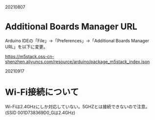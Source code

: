 20210807
# Additional Boards Manager URL
Arduino IDEの「File」→「Preferences」→「Additional Boards Manager URL」を以下に変更。

https://m5stack.oss-cn-shenzhen.aliyuncs.com/resource/arduino/package_m5stack_index.json

20210917
# Wi-Fi接続について
Wi-Fiは2.4GHzにしか対応していない。5GHZとは接続できないので注意。(SSID 001D738369D0_Gは2.4GHz)